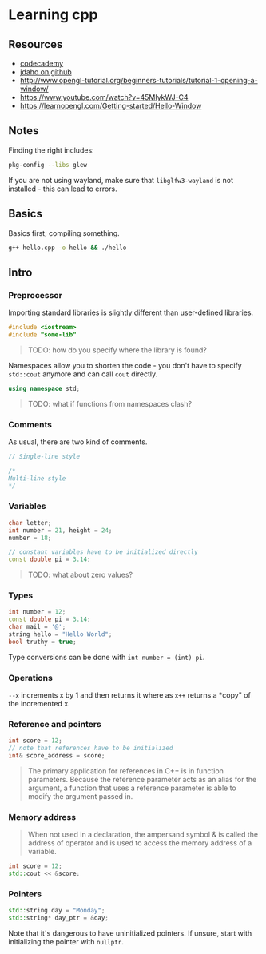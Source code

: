 # Learning cpp

## Resources

- [codecademy](https://www.codecademy.com/learn/c-plus-plus-for-programmers)
- [jdaho on github](https://jdhao.github.io/2020/11/29/neovim_cpp_dev_setup/)
- http://www.opengl-tutorial.org/beginners-tutorials/tutorial-1-opening-a-window/
- https://www.youtube.com/watch?v=45MIykWJ-C4
- https://learnopengl.com/Getting-started/Hello-Window

## Notes

Finding the right includes:

```sh 
pkg-config --libs glew
```

If you are not using wayland, make sure that `libglfw3-wayland` is not 
installed - this can lead to errors.

## Basics

Basics first; compiling something.

```sh
g++ hello.cpp -o hello && ./hello
```

## Intro

### Preprocessor

Importing standard libraries is slightly different than user-defined libraries.

```cpp
#include <iostream>
#include "some-lib"
```

>TODO: how do you specify where the library is found?

Namespaces allow you to shorten the code - you don't have to specify `std::cout`
anymore and can call `cout` directly.

```cpp
using namespace std;
```

>TODO: what if functions from namespaces clash?

### Comments

As usual, there are two kind of comments.

```cpp
// Single-line style

/*
Multi-line style
*/
```

### Variables

```cpp
char letter;
int number = 21, height = 24;
number = 18;

// constant variables have to be initialized directly
const double pi = 3.14;
```

>TODO: what about zero values?

### Types

```cpp
int number = 12;
const double pi = 3.14;
char mail = '@';
string hello = "Hello World";
bool truthy = true;
```

Type conversions can be done with `int number = (int) pi`.

### Operations

`--x` increments x by 1 and then returns it where as `x++` returns a *copy" of 
the incremented x.

### Reference and pointers

```cpp
int score = 12;
// note that references have to be initialized
int& score_address = score;
```

>The primary application for references in C++ is in function parameters.
>Because the reference parameter acts as an alias for the argument, a function
>that uses a reference parameter is able to modify the argument passed in.

### Memory address

>When not used in a declaration, the ampersand symbol & is called the address of
>operator and is used to access the memory address of a variable.

```cpp
int score = 12;
std::cout << &score;
```

### Pointers

```cpp
std::string day = "Monday";
std::string* day_ptr = &day;
```

Note that it's dangerous to have uninitialized pointers. If unsure, start with
initializing the pointer with `nullptr`.
